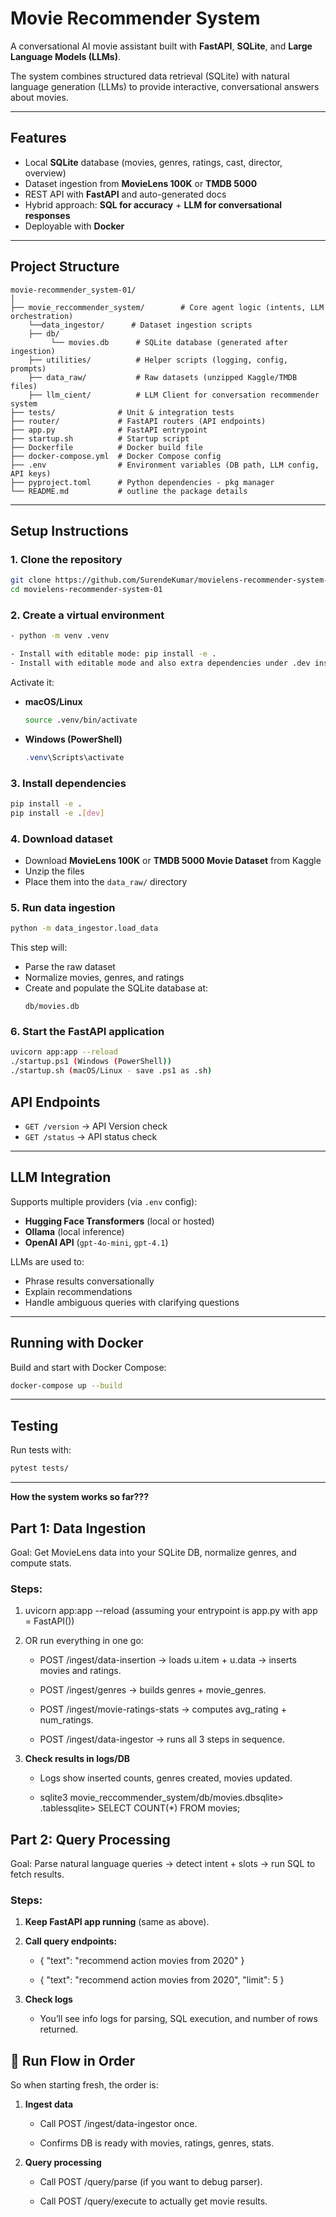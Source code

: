 # Movie Recommender System

A conversational AI movie assistant built with **FastAPI**, **SQLite**, and **Large Language Models (LLMs)**.  

The system combines structured data retrieval (SQLite) with natural language generation (LLMs) to provide interactive, conversational answers about movies.

---

## Features

- Local **SQLite** database (movies, genres, ratings, cast, director, overview)  
- Dataset ingestion from **MovieLens 100K** or **TMDB 5000**  
- REST API with **FastAPI** and auto-generated docs  
- Hybrid approach: **SQL for accuracy** + **LLM for conversational responses**  
- Deployable with **Docker**  

---

## Project Structure

```
movie-recommender_system-01/
│
├── movie_reccommender_system/        # Core agent logic (intents, LLM orchestration)
    └──data_ingestor/      # Dataset ingestion scripts
    ├── db/
         └── movies.db      # SQLite database (generated after ingestion)
    ├── utilities/          # Helper scripts (logging, config, prompts)
    ├── data_raw/           # Raw datasets (unzipped Kaggle/TMDB files)
    ├── llm_cient/          # LLM Client for conversation recommender system
├── tests/              # Unit & integration tests
├── router/             # FastAPI routers (API endpoints)
├── app.py              # FastAPI entrypoint
├── startup.sh          # Startup script
├── Dockerfile          # Docker build file
├── docker-compose.yml  # Docker Compose config
├── .env                # Environment variables (DB path, LLM config, API keys)
├── pyproject.toml      # Python dependencies - pkg manager
└── README.md           # outline the package details
```

---

## Setup Instructions

### 1. Clone the repository
```bash
git clone https://github.com/SurendeKumar/movielens-recommender-system-01
cd movielens-recommender-system-01
```

### 2. Create a virtual environment
```bash
- python -m venv .venv

- Install with editable mode: pip install -e .
- Install with editable mode and also extra dependencies under .dev inside tom file (mainly for testing): pip install -e .[dev]

```

Activate it:

- **macOS/Linux**
  ```bash
  source .venv/bin/activate
  ```
- **Windows (PowerShell)**
  ```powershell
  .venv\Scripts\activate
  ```

### 3. Install dependencies
```bash
pip install -e .
pip install -e .[dev]
```

### 4. Download dataset
- Download **MovieLens 100K** or **TMDB 5000 Movie Dataset** from Kaggle  
- Unzip the files  
- Place them into the `data_raw/` directory  

### 5. Run data ingestion
```bash
python -m data_ingestor.load_data
```

This step will:
- Parse the raw dataset  
- Normalize movies, genres, and ratings  
- Create and populate the SQLite database at:
  ```
  db/movies.db
  ```

### 6. Start the FastAPI application
```bash
uvicorn app:app --reload
./startup.ps1 (Windows (PowerShell))
./startup.sh (macOS/Linux - save .ps1 as .sh)
```

## API Endpoints

- `GET /version` → API Version check
- `GET /status` → API status check


---

## LLM Integration

Supports multiple providers (via `.env` config):  
- **Hugging Face Transformers** (local or hosted)  
- **Ollama** (local inference)  
- **OpenAI API** (`gpt-4o-mini`, `gpt-4.1`)  

LLMs are used to:  
- Phrase results conversationally  
- Explain recommendations  
- Handle ambiguous queries with clarifying questions  

---

## Running with Docker

Build and start with Docker Compose:
```bash
docker-compose up --build
```

---

## Testing

Run tests with:
```bash
pytest tests/
```

---

**How the system works so far???**

Part 1: **Data Ingestion**
----------------------------

Goal: Get MovieLens data into your SQLite DB, normalize genres, and compute stats.

### Steps:

1.  uvicorn app:app --reload (assuming your entrypoint is app.py with app = FastAPI())
    
2.  OR run everything in one go:
    
    *   POST /ingest/data-insertion → loads u.item + u.data → inserts movies and ratings.
        
    *   POST /ingest/genres → builds genres + movie\_genres.
        
    *   POST /ingest/movie-ratings-stats → computes avg\_rating + num\_ratings.
        
    
    *   POST /ingest/data-ingestor → runs all 3 steps in sequence.
        
        
3.  **Check results in logs/DB**
    
    *   Logs show inserted counts, genres created, movies updated.
        
    *   sqlite3 movie\_reccommender\_system/db/movies.dbsqlite> .tablessqlite> SELECT COUNT(\*) FROM movies;
        

Part 2: **Query Processing**
------------------------------

Goal: Parse natural language queries → detect intent + slots → run SQL to fetch results.

### Steps:

1.  **Keep FastAPI app running** (same as above).
    
2.  **Call query endpoints:**
    
    *   { "text": "recommend action movies from 2020" }
        
    *   { "text": "recommend action movies from 2020", "limit": 5 }
        
3.  **Check logs**
    
    *   You’ll see info logs for parsing, SQL execution, and number of rows returned.
        

🔄 Run Flow in Order
--------------------

So when starting fresh, the order is:

1.  **Ingest data**
    
    *   Call POST /ingest/data-ingestor once.
        
    *   Confirms DB is ready with movies, ratings, genres, stats.
        
2.  **Query processing**
    
    *   Call POST /query/parse (if you want to debug parser).
        
    *   Call POST /query/execute to actually get movie results.
